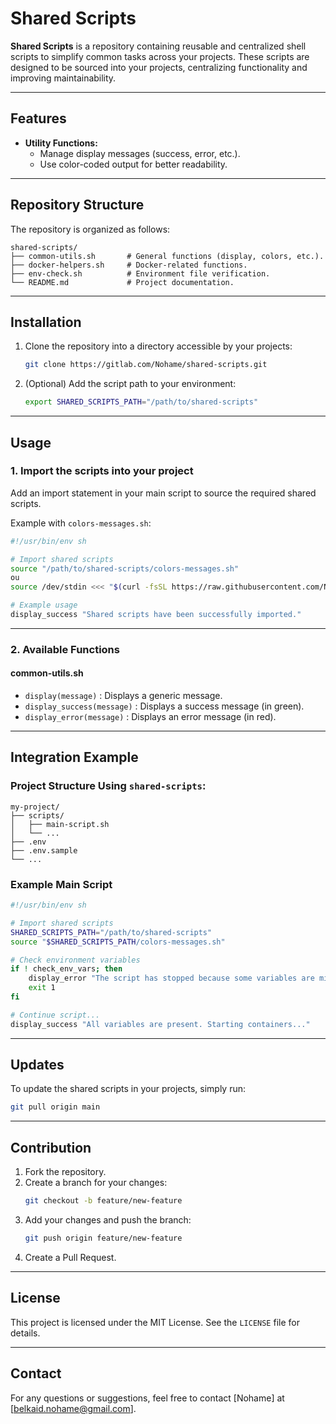 
# Shared Scripts

**Shared Scripts** is a repository containing reusable and centralized shell scripts to simplify common tasks across your projects. These scripts are designed to be sourced into your projects, centralizing functionality and improving maintainability.

---

## Features

- **Utility Functions:**
    - Manage display messages (success, error, etc.).
    - Use color-coded output for better readability.

---

## Repository Structure

The repository is organized as follows:

```
shared-scripts/
├── common-utils.sh       # General functions (display, colors, etc.).
├── docker-helpers.sh     # Docker-related functions.
├── env-check.sh          # Environment file verification.
└── README.md             # Project documentation.
```

---

## Installation

1. Clone the repository into a directory accessible by your projects:
   ```bash
   git clone https://gitlab.com/Nohame/shared-scripts.git
   ```

2. (Optional) Add the script path to your environment:
   ```bash
   export SHARED_SCRIPTS_PATH="/path/to/shared-scripts"
   ```

---

## Usage

### 1. **Import the scripts into your project**

Add an import statement in your main script to source the required shared scripts.

Example with `colors-messages.sh`:
```sh
#!/usr/bin/env sh

# Import shared scripts
source "/path/to/shared-scripts/colors-messages.sh"
ou
source /dev/stdin <<< "$(curl -fsSL https://raw.githubusercontent.com/Nohame/shared-scripts/main/mac-sh/colors-messages.sh)"

# Example usage
display_success "Shared scripts have been successfully imported."
```

---

### 2. **Available Functions**

#### **common-utils.sh**
- `display(message)` : Displays a generic message.
- `display_success(message)` : Displays a success message (in green).
- `display_error(message)` : Displays an error message (in red).

---

## Integration Example

### Project Structure Using `shared-scripts`:
```
my-project/
├── scripts/
│   ├── main-script.sh
│   └── ...
├── .env
├── .env.sample
└── ...
```

### Example Main Script
```sh
#!/usr/bin/env sh

# Import shared scripts
SHARED_SCRIPTS_PATH="/path/to/shared-scripts"
source "$SHARED_SCRIPTS_PATH/colors-messages.sh"

# Check environment variables
if ! check_env_vars; then
    display_error "The script has stopped because some variables are missing."
    exit 1
fi

# Continue script...
display_success "All variables are present. Starting containers..."
```

---

## Updates

To update the shared scripts in your projects, simply run:
```bash
git pull origin main
```

---

## Contribution

1. Fork the repository.
2. Create a branch for your changes:
   ```bash
   git checkout -b feature/new-feature
   ```
3. Add your changes and push the branch:
   ```bash
   git push origin feature/new-feature
   ```
4. Create a Pull Request.

---

## License

This project is licensed under the MIT License. See the `LICENSE` file for details.

---

## Contact

For any questions or suggestions, feel free to contact [Nohame] at [belkaid.nohame@gmail.com].
